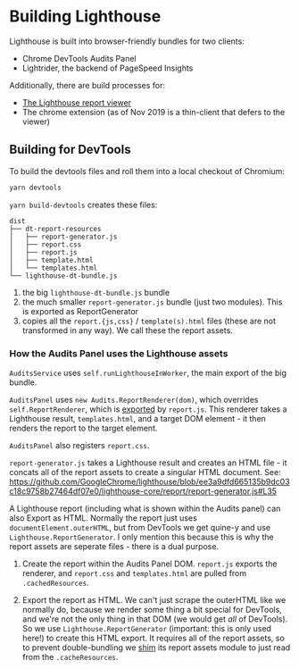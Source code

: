 # Building Lighthouse

Lighthouse is built into browser-friendly bundles for two clients:

* Chrome DevTools Audits Panel
* Lightrider, the backend of PageSpeed Insights

Additionally, there are build processes for: 

* [The Lighthouse report viewer](../lighthouse-viewer/)
* The chrome extension (as of Nov 2019 is a thin-client that defers to the viewer)

## Building for DevTools

To build the devtools files and roll them into a local checkout of Chromium:

```sh
yarn devtools
```


`yarn build-devtools` creates these files:

```
dist
├── dt-report-resources
│   ├── report-generator.js
│   ├── report.css
│   ├── report.js
│   ├── template.html
│   └── templates.html
└── lighthouse-dt-bundle.js
```

1. the big `lighthouse-dt-bundle.js` bundle
1. the much smaller `report-generator.js` bundle (just two modules). This is exported as ReportGenerator
1. copies all the `report.{js,css}` / `template(s).html` files (these are not transformed in any way). We call these the report assets.

### How the Audits Panel uses the Lighthouse assets

`AuditsService` uses `self.runLighthouseInWorker`, the main export of the big bundle.

`AuditsPanel` uses `new Audits.ReportRenderer(dom)`, which overrides `self.ReportRenderer`, which is [exported](https://github.com/GoogleChrome/lighthouse/blob/ee3a9dfd665135b9dc03c18c9758b27464df07e0/lighthouse-core/report/html/renderer/report-renderer.js#L255) by `report.js`. This renderer takes a Lighthouse result, `templates.html`, and a target DOM element - it then renders the report to the target element.

`AuditsPanel` also registers `report.css`.

`report-generator.js` takes a Lighthouse result and creates an HTML file - it concats all of the report assets to create a singular HTML document. See: https://github.com/GoogleChrome/lighthouse/blob/ee3a9dfd665135b9dc03c18c9758b27464df07e0/lighthouse-core/report/report-generator.js#L35

A Lighthouse report (including what is shown within the Audits panel) can also Export as HTML. Normally the report just uses `documentElement.outerHTML`, but from DevTools we get quine-y and use `Lighthouse.ReportGenerator`. I only mention this because this is why the report assets are seperate files - there is a dual purpose.

1. Create the report within the Audits Panel DOM. `report.js` exports the renderer, and `report.css` and `templates.html` are pulled from `.cachedResources`.

2. Export the report as HTML. We can't just scrape the outerHTML like we normally do, because we render some thing a bit
special for DevTools, and we're not the only thing in that DOM (we would get _all_ of DevTools). So we use `Lighthouse.ReportGenerator` (important: this is only used here!) to create this HTML export. It requires all of the report assets, so to prevent double-bundling we [shim](https://github.com/GoogleChrome/lighthouse/blob/https://github.com/GoogleChrome/lighthouse/blob/ee3a9dfd665135b9dc03c18c9758b27464df07e0/lighthouse-core/report/report-generator.js#L35/clients/devtools-report-assets.js) its report assets module to just read from the `.cacheResources`.
